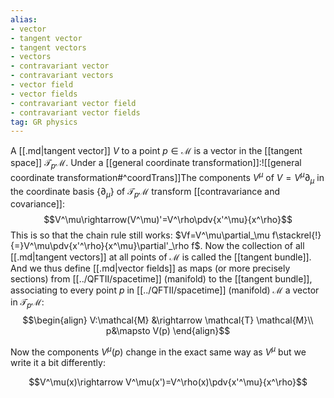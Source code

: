 ```yaml
---
alias:
- vector
- tangent vector
- tangent vectors
- vectors
- contravariant vector
- contravariant vectors
- vector field
- vector fields
- contravariant vector field
- contravariant vector fields
tag: GR physics
---
```


A [[.md|tangent vector]] $V$ to a point $p\in \mathcal{M}$ is a vector in the [[tangent space]]  $\mathcal{T}_p \mathcal{M}$. Under a [[general coordinate transformation]]:![[general coordinate transformation#^coordTrans]]The components $V^\mu$ of $V=V^\mu\partial_\mu$ in the coordinate basis $\{\partial_\mu\}$ of $\mathcal{T}_p \mathcal{M}$ transform [[contravariance and covariance]]:
$$V^\mu\rightarrow(V^\mu)'=V^\rho\pdv{x'^\mu}{x^\rho}$$
This is so that the chain rule still works: $Vf=V^\mu\partial_\mu f\stackrel{!}{=}V^\mu\pdv{x'^\rho}{x^\mu}\partial'_\rho f$. Now the collection of all [[.md|tangent vectors]] at all points of $\mathcal{M}$ is called the [[tangent bundle]]. And we thus define  [[.md|vector fields]] as maps (or more precisely sections) from [[../QFTII/spacetime]] (manifold) to the [[tangent bundle]], associating to every point $p$ in [[../QFTII/spacetime]] (manifold) $\mathcal{M}$ a vector in $\mathcal{T}_p \mathcal{M}$:
$$\begin{align}
V:\mathcal{M} &\rightarrow \mathcal{T} \mathcal{M}\\
p&\mapsto V(p)
\end{align}$$

Now the components $V^\mu(p)$ change in the exact same way as $V^\mu$ but we write it a bit differently:

$$V^\mu(x)\rightarrow V^\mu(x')=V^\rho(x)\pdv{x'^\mu}{x^\rho}$$

